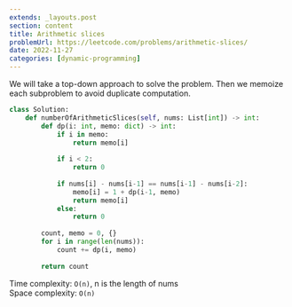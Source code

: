 ```yaml
---
extends: _layouts.post
section: content
title: Arithmetic slices
problemUrl: https://leetcode.com/problems/arithmetic-slices/
date: 2022-11-27
categories: [dynamic-programming]
---
```


We will take a top-down approach to solve the problem. Then we memoize each subproblem to avoid duplicate computation.

```python
class Solution:
    def numberOfArithmeticSlices(self, nums: List[int]) -> int:
        def dp(i: int, memo: dict) -> int:
            if i in memo:
                return memo[i]
            
            if i < 2:
                return 0
            
            if nums[i] - nums[i-1] == nums[i-1] - nums[i-2]:
                memo[i] = 1 + dp(i-1, memo)
                return memo[i]
            else:
                return 0
				
        count, memo = 0, {}
        for i in range(len(nums)):
            count += dp(i, memo)
        
        return count
```

Time complexity: `O(n)`, n is the length of nums <br/>
Space complexity: `O(n)`
